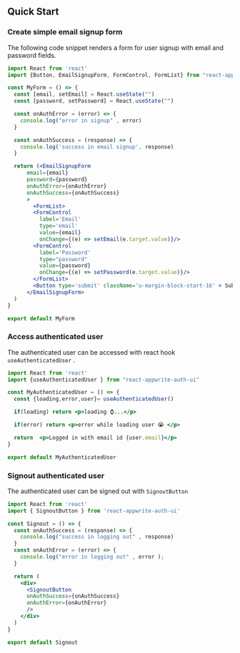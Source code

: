 ## Quick Start

### Create simple email signup form
The following code snippet renders a form for user signup with email and password fields. 

```jsx
import React from 'react'
import {Button, EmailSignupForm, FormControl, FormList} from "react-appwrite-auth-ui"

const MyForm = () => {
  const [email, setEmail] = React.useState("")
  const [password, setPassword] = React.useState("")

  const onAuthError = (error) => {
    console.log("error in signup" , error)
  }

  const onAuthSuccess = (response) => {
    console.log('success in email signup', response)
  }

  return (<EmailSignupForm 
      email={email}
      password={password}
      onAuthError={onAuthError}
      onAuthSuccess={onAuthSuccess}
      >
        <FormList>
        <FormControl 
          label='Email' 
          type='email'
          value={email}
          onChange={(e) => setEmail(e.target.value)}/>
        <FormControl 
          label='Password' 
          type="password"
          value={password}
          onChange={(e) => setPassword(e.target.value)}/>
        </FormList>
        <Button type='submit' className='u-margin-block-start-16' > Submit </Button>
      </EmailSignupForm>
  )
}

export default MyForm 
```

### Access authenticated user
The authenticated user can be accessed with react hook `useAuthenticatedUser` .

```jsx
import React from 'react'
import {useAuthenticatedUser } from "react-appwrite-auth-ui"

const MyAuthenticatedUser = () => {
  const {loading,error,user}= useAuthenticatedUser()

  if(loading) return <p>loading ⌚...</p>

  if(error) return <p>error while loading user 😭 </p>

  return  <p>Logged in with email id {user.email}</p>
}

export default MyAuthenticatedUser
```

### Signout authenticated user

The authenticated user can be signed out with `SignoutButton`

```jsx
import React from 'react'
import { SignoutButton } from 'react-appwrite-auth-ui'

const Signout = () => {
  const onAuthSuccess = (response) => {
    console.log("success in logging out" , response)
  }
  const onAuthError = (error) => {
    console.log("error in logging out" , error );
  }

  return (
    <div>
      <SignoutButton 
      onAuthSuccess={onAuthSuccess}
      onAuthError={onAuthError}
      />
    </div>
  )
}

export default Signout
```